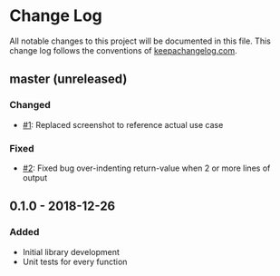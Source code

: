 # Change Log
All notable changes to this project will be documented in this file. This change log follows the conventions of [keepachangelog.com](http://keepachangelog.com/).

## master (unreleased)
### Changed
- [#1](https://github.com/jayzawrotny/book-report/issues/1): Replaced screenshot to reference actual use case

### Fixed
- [#2](https://github.com/jayzawrotny/book-report/issues/2): Fixed bug over-indenting return-value when 2 or more lines of output


## 0.1.0 - 2018-12-26
### Added
- Initial library development
- Unit tests for every function

